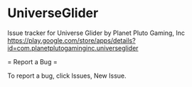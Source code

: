 # UniverseGlider
Issue tracker for Universe Glider by Planet Pluto Gaming, Inc https://play.google.com/store/apps/details?id=com.planetplutogaminginc.universeglider

= Report a Bug =

To report a bug, click Issues, New Issue.
